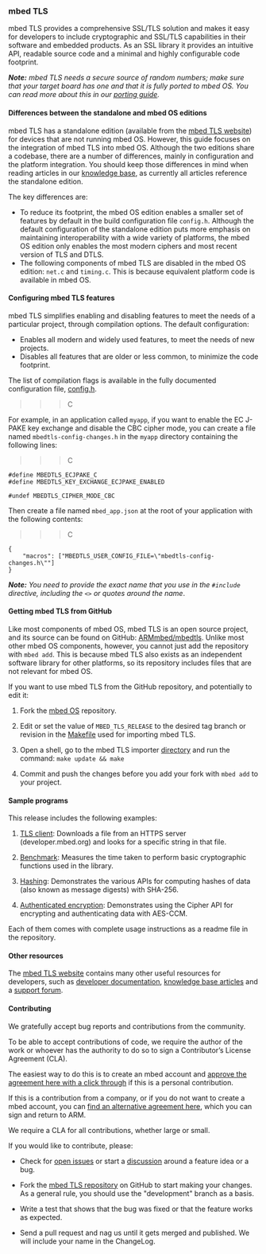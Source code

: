 ### mbed TLS

mbed TLS provides a comprehensive SSL/TLS solution and makes it easy for developers to include cryptographic and SSL/TLS capabilities in their software and embedded products. As an SSL library it provides an intuitive API, readable source code and a minimal and highly configurable code footprint.

<span class="notes">_**Note:** mbed TLS needs a secure source of random numbers; make sure that your target board has one and that it is fully ported to mbed OS. You can read more about this in our [porting guide](https://docs.mbed.com/docs/mbed-os-handbook/en/latest/advanced/porting_guide/)._</span>

#### Differences between the standalone and mbed OS editions

mbed TLS has a standalone edition (available from the [mbed TLS website](https://tls.mbed.org/download)) for devices that are not running mbed OS. However, this guide focuses on the integration of mbed TLS into mbed OS. Although the two editions share a codebase, there are a number of differences, mainly in configuration and the platform integration. You should keep those differences in mind when reading articles in our [knowledge base](https://tls.mbed.org/kb), as currently all articles reference the standalone edition.

The key differences are:

- To reduce its footprint, the mbed OS edition enables a smaller set of features by default in the build configuration file `config.h`. Although the default configuration of the standalone edition puts more emphasis on maintaining interoperability with a wide variety of platforms, the mbed OS edition only enables the most modern ciphers and most recent version of TLS and DTLS.
- The following components of mbed TLS are disabled in the mbed OS edition: `net.c` and `timing.c`. This is because equivalent platform code is available in mbed OS.

#### Configuring mbed TLS features

mbed TLS simplifies enabling and disabling features to meet the needs of a particular project, through compilation options. The default configuration:

- Enables all modern and widely used features, to meet the needs of new projects.
- Disables all features that are older or less common, to minimize the code footprint.

The list of compilation flags is available in the fully documented configuration file, [config.h](https://github.com/ARMmbed/mbedtls/blob/development/include/mbedtls/config.h).

>>> C
>>>

For example, in an application called `myapp`, if you want to enable the EC J-PAKE key exchange and disable the CBC cipher mode, you can create a file named  `mbedtls-config-changes.h` in the `myapp` directory containing the following lines:

>>> C
```
#define MBEDTLS_ECJPAKE_C
#define MBEDTLS_KEY_EXCHANGE_ECJPAKE_ENABLED

#undef MBEDTLS_CIPHER_MODE_CBC
```
>>>

Then create a file named `mbed_app.json` at the root of your application with the following contents:

>>> C
```
{
    "macros": ["MBEDTLS_USER_CONFIG_FILE=\"mbedtls-config-changes.h\""]
}
```
>>>

<span class="notes">_**Note:** You need to provide the exact name that you use in the `#include` directive, including the `<>` or quotes around the name_.

#### Getting mbed TLS from GitHub

Like most components of mbed OS, mbed TLS is an open source project, and its source can be found on GitHub: [ARMmbed/mbedtls](https://github.com/ARMmbed/mbedtls). Unlike most other mbed OS components, however, you cannot just add the repository with `mbed add`. This is because mbed TLS also exists as an independent software library for other platforms, so its repository includes files that are not relevant for mbed OS.

If you want to use mbed TLS from the GitHub repository, and potentially to edit it:

1. Fork the [mbed OS](https://github.com/ARMmbed/mbed-os) repository.

2. Edit or set the value of `MBED_TLS_RELEASE` to the desired tag branch or revision in the [Makefile](https://github.com/ARMmbed/mbed-os/blob/master/features/mbedtls/importer/Makefile) used for importing mbed TLS.

3. Open a shell, go to the mbed TLS importer [directory](https://github.com/ARMmbed/mbed-os/tree/master/features/mbedtls/importer) and run the command:
    ``
    make update && make
    ``

4. Commit and push the changes before you add your fork with `mbed add` to your project.


#### Sample programs

This release includes the following examples:

1. [TLS client](https://github.com/ARMmbed/mbed-os-example-tls/tree/master/tls-client): Downloads a file from an HTTPS server (developer.mbed.org) and looks for a specific string in that file.

1. [Benchmark](https://github.com/ARMmbed/mbed-os-example-tls/tree/master/benchmark): Measures the time taken to perform basic cryptographic functions used in the library.

1. [Hashing](https://github.com/ARMmbed/mbed-os-example-tls/tree/master/hashing): Demonstrates the various APIs for computing hashes of data (also known as message digests) with SHA-256.

1. [Authenticated encryption](https://github.com/ARMmbed/mbed-os-example-tls/tree/master/authcrypt): Demonstrates using the Cipher API for encrypting and authenticating data with AES-CCM.

Each of them comes with complete usage instructions as a readme file in the repository.

#### Other resources

The [mbed TLS website](https://tls.mbed.org) contains many other useful resources for developers, such as [developer documentation](https://tls.mbed.org/dev-corner), [knowledge base articles](https://tls.mbed.org/kb) and a [support forum](https://tls.mbed.org/discussions).

#### Contributing

We gratefully accept bug reports and contributions from the community.

To be able to accept contributions of code, we require the author of the work or whoever has the authority to do so to sign a Contributor’s License Agreement (CLA).

The easiest way to do this is to create an mbed account and [approve the agreement here with a click through](https://developer.mbed.org/contributor_agreement/) if this is a personal contribution.

If this is a contribution from a company, or if you do not want to create a mbed account, you can [find an alternative agreement here](https://www.mbed.com/en/about-mbed/contributor-license-agreements/), which you can sign and return to ARM.

We require a CLA for all contributions, whether large or small.

If you would like to contribute, please:

- Check for [open issues](https://github.com/ARMmbed/mbedtls/issues) or start a [discussion](https://tls.mbed.org/discussions) around a feature idea or a bug.

- Fork the [mbed TLS repository](https://github.com/ARMmbed/mbedtls) on GitHub to start making your changes. As a general rule, you should use the "development" branch as a basis.

- Write a test that shows that the bug was fixed or that the feature works as expected.

- Send a pull request and nag us until it gets merged and published. We will include your name in the ChangeLog.
